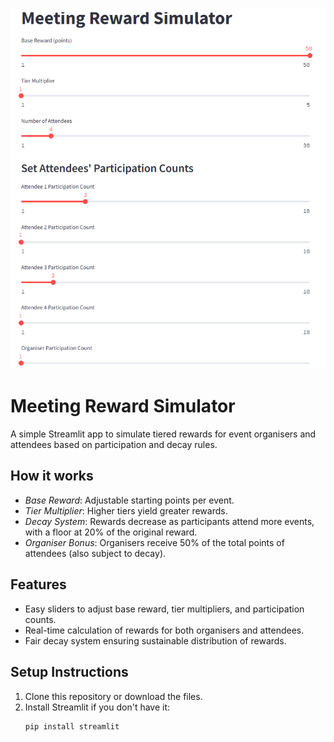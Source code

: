 ![App Preview](preview.png)

# Meeting Reward Simulator

A simple Streamlit app to simulate tiered rewards for event organisers and attendees based on participation and decay rules.

## How it works

- *Base Reward*: Adjustable starting points per event.
- *Tier Multiplier*: Higher tiers yield greater rewards.
- *Decay System*: Rewards decrease as participants attend more events, with a floor at 20% of the original reward.
- *Organiser Bonus*: Organisers receive 50% of the total points of attendees (also subject to decay).

## Features

- Easy sliders to adjust base reward, tier multipliers, and participation counts.
- Real-time calculation of rewards for both organisers and attendees.
- Fair decay system ensuring sustainable distribution of rewards.

## Setup Instructions

1. Clone this repository or download the files.
2. Install Streamlit if you don't have it:
   ```bash
   pip install streamlit
   

